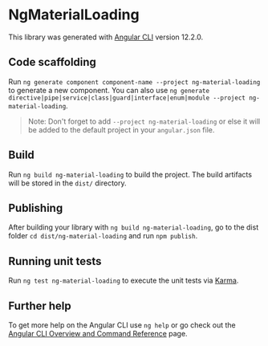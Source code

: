 # NgMaterialLoading

This library was generated with [Angular CLI](https://github.com/angular/angular-cli) version 12.2.0.

## Code scaffolding

Run `ng generate component component-name --project ng-material-loading` to generate a new component. You can also use `ng generate directive|pipe|service|class|guard|interface|enum|module --project ng-material-loading`.
> Note: Don't forget to add `--project ng-material-loading` or else it will be added to the default project in your `angular.json` file. 

## Build

Run `ng build ng-material-loading` to build the project. The build artifacts will be stored in the `dist/` directory.

## Publishing

After building your library with `ng build ng-material-loading`, go to the dist folder `cd dist/ng-material-loading` and run `npm publish`.

## Running unit tests

Run `ng test ng-material-loading` to execute the unit tests via [Karma](https://karma-runner.github.io).

## Further help

To get more help on the Angular CLI use `ng help` or go check out the [Angular CLI Overview and Command Reference](https://angular.io/cli) page.

